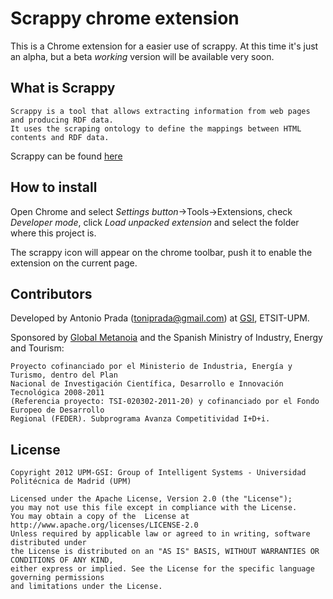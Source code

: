 # Scrappy chrome extension

This is a Chrome extension for a easier use of scrappy. At this time it's just an alpha, but a beta *working* version will be available very soon.

## What is Scrappy 

```
Scrappy is a tool that allows extracting information from web pages and producing RDF data. 
It uses the scraping ontology to define the mappings between HTML contents and RDF data.
```

Scrappy can be found [here](https://github.com/josei/scrappy) 

## How to install

Open Chrome and select *Settings button*->Tools->Extensions, check *Developer mode*, click *Load unpacked extension* and select the folder where this project is.

The scrappy icon will appear on the chrome toolbar, push it to enable the extension on the current page.

## Contributors

Developed by Antonio Prada (<toniprada@gmail.com>) at [GSI]("http://www.gsi.dit.upm.es/"), ETSIT-UPM.

Sponsored by [Global Metanoia]("http://www.globalmetanoia.com/") and the Spanish Ministry of Industry, Energy and Tourism:

```
Proyecto cofinanciado por el Ministerio de Industria, Energía y Turismo, dentro del Plan 
Nacional de Investigación Científica, Desarrollo e Innovación Tecnológica 2008-2011 
(Referencia proyecto: TSI-020302-2011-20) y cofinanciado por el Fondo Europeo de Desarrollo 
Regional (FEDER). Subprograma Avanza Competitividad I+D+i.
```

## License

```
Copyright 2012 UPM-GSI: Group of Intelligent Systems - Universidad Politécnica de Madrid (UPM)

Licensed under the Apache License, Version 2.0 (the "License"); 
you may not use this file except in compliance with the License. 
You may obtain a copy of the  License at http://www.apache.org/licenses/LICENSE-2.0
Unless required by applicable law or agreed to in writing, software distributed under 
the License is distributed on an "AS IS" BASIS, WITHOUT WARRANTIES OR CONDITIONS OF ANY KIND, 
either express or implied. See the License for the specific language governing permissions 
and limitations under the License.
```
